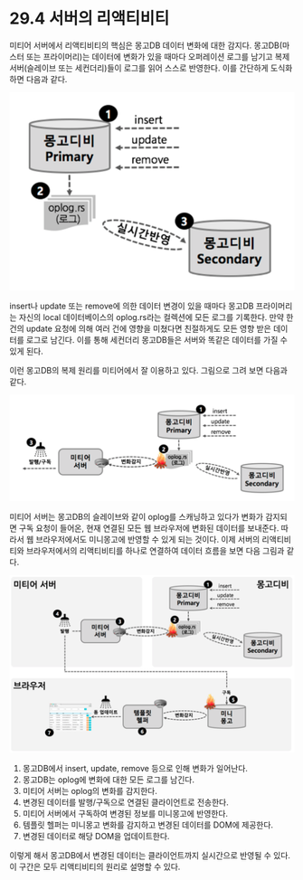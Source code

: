 # 29.4 서버의 리액티비티

미티어 서버에서 리액티비티의 핵심은 몽고DB 데이터 변화에 대한 감지다. 몽고DB\(마스터 또는 프라이머리\)는 데이터에 변화가 있을 때마다 오퍼레이션 로그를 남기고 복제 서버\(슬레이브 또는 세컨더리\)들이 로그를 읽어 스스로 반영한다. 이를 간단하게 도식화하면 다음과 같다.

![&#xADF8;&#xB9BC; 29-13 &#xBABD;&#xACE0;DB&#xC758; &#xBCF5;&#xC81C;\(&#xB808;&#xD50C;&#xB9AC;&#xCE74; &#xC138;&#xD2B8;\) &#xC6D0;&#xB9AC;](../.gitbook/assets/image%20%2819%29.png)

insert나 update 또는 remove에 의한 데이터 변경이 있을 때마다 몽고DB 프라이머리는 자신의 local 데이터베이스의 oplog.rs라는 컬렉션에 모든 로그를 기록한다. 만약 한 건의 update 요청에 의해 여러 건에 영향을 미쳤다면 친절하게도 모든 영향 받은 데이터를 로그로 남긴다. 이를 통해 세컨더리 몽고DB들은 서버와 똑같은 데이터를 가질 수 있게 된다.

이런 몽고DB의 복제 원리를 미티어에서 잘 이용하고 있다. 그림으로 그려 보면 다음과 같다.

![&#xADF8;&#xB9BC; 29-14 &#xBBF8;&#xD2F0;&#xC5B4;&#xC758; oplog &#xC2A4;&#xCE90;&#xB2DD;](../.gitbook/assets/image%20%2826%29.png)

미티어 서버는 몽고DB의 슬레이브와 같이 oplog를 스캐닝하고 있다가 변화가 감지되면 구독 요청이 들어온, 현재 연결된 모든 웹 브라우저에 변화된 데이터를 보내준다. 따라서 웹 브라우저에서도 미니몽고에 반영할 수 있게 되는 것이다. 이제 서버의 리액티비티와 브라우저에서의 리액티비티를 하나로 연결하여 데이터 흐름을 보면 다음 그림과 같다.

![&#xADF8;&#xB9BC; 29-15 &#xBBF8;&#xD2F0;&#xC5B4;&#xC758; &#xB9AC;&#xC561;&#xD2F0;&#xBE44;&#xD2F0;](../.gitbook/assets/image%20%2816%29.png)

1. 몽고DB에서 insert, update, remove 등으로 인해 변화가 일어난다.
2. 몽고DB는 oplog에 변화에 대한 모든 로그를 남긴다.
3. 미티어 서버는 oplog의 변화를 감지한다.
4. 변경된 데이터를 발행/구독으로 연결된 클라이언트로 전송한다.
5. 미티어 서버에서 구독하여 변경된 정보를 미니몽고에 반영한다.
6. 템플릿 헬퍼는 미니몽고 변화를 감지하고 변경된 데이터를 DOM에 제공한다.
7. 변경된 데이터로 해당 DOM을 업데이트한다.

이렇게 해서 몽고DB에서 변경된 데이터는 클라이언트까지 실시간으로 반영될 수 있다. 이 구간은 모두 리액티비티의 원리로 설명할 수 있다.

